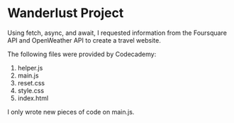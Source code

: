 # Wanderlust Project

Using fetch, async, and await, I requested information from the Foursquare API and OpenWeather API to create a travel website.

The following files were provided by Codecademy:
1. helper.js
1. main.js
1. reset.css
1. style.css
1. index.html

I only wrote new pieces of code on main.js.
